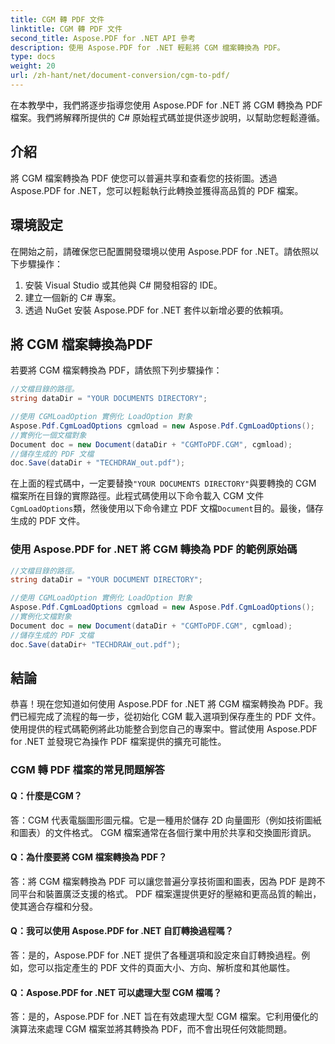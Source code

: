 ```yaml
---
title: CGM 轉 PDF 文件
linktitle: CGM 轉 PDF 文件
second_title: Aspose.PDF for .NET API 參考
description: 使用 Aspose.PDF for .NET 輕鬆將 CGM 檔案轉換為 PDF。
type: docs
weight: 20
url: /zh-hant/net/document-conversion/cgm-to-pdf/
---
```

在本教學中，我們將逐步指導您使用 Aspose.PDF for .NET 將 CGM 轉換為 PDF 檔案。我們將解釋所提供的 C# 原始程式碼並提供逐步說明，以幫助您輕鬆遵循。

## 介紹

將 CGM 檔案轉換為 PDF 使您可以普遍共享和查看您的技術圖。透過 Aspose.PDF for .NET，您可以輕鬆執行此轉換並獲得高品質的 PDF 檔案。

## 環境設定

在開始之前，請確保您已配置開發環境以使用 Aspose.PDF for .NET。請依照以下步驟操作：

1. 安裝 Visual Studio 或其他與 C# 開發相容的 IDE。
2. 建立一個新的 C# 專案。
3. 透過 NuGet 安裝 Aspose.PDF for .NET 套件以新增必要的依賴項。

## 將 CGM 檔案轉換為PDF

若要將 CGM 檔案轉換為 PDF，請依照下列步驟操作：

```csharp
//文檔目錄的路徑。
string dataDir = "YOUR DOCUMENTS DIRECTORY";

//使用 CGMLoadOption 實例化 LoadOption 對象
Aspose.Pdf.CgmLoadOptions cgmload = new Aspose.Pdf.CgmLoadOptions();
//實例化一個文檔對象
Document doc = new Document(dataDir + "CGMToPDF.CGM", cgmload);
//儲存生成的 PDF 文檔
doc.Save(dataDir + "TECHDRAW_out.pdf");
```

在上面的程式碼中，一定要替換`"YOUR DOCUMENTS DIRECTORY"`與要轉換的 CGM 檔案所在目錄的實際路徑。此程式碼使用以下命令載入 CGM 文件`CgmLoadOptions`類，然後使用以下命令建立 PDF 文檔`Document`目的。最後，儲存生成的 PDF 文件。

### 使用 Aspose.PDF for .NET 將 CGM 轉換為 PDF 的範例原始碼

```csharp
//文檔目錄的路徑。
string dataDir = "YOUR DOCUMENT DIRECTORY";

//使用 CGMLoadOption 實例化 LoadOption 對象
Aspose.Pdf.CgmLoadOptions cgmload = new Aspose.Pdf.CgmLoadOptions();
//實例化文檔對象
Document doc = new Document(dataDir + "CGMToPDF.CGM", cgmload);
//儲存生成的 PDF 文檔
doc.Save(dataDir+ "TECHDRAW_out.pdf");
```

## 結論

恭喜！現在您知道如何使用 Aspose.PDF for .NET 將 CGM 檔案轉換為 PDF。我們已經完成了流程的每一步，從初始化 CGM 載入選項到保存產生的 PDF 文件。使用提供的程式碼範例將此功能整合到您自己的專案中。嘗試使用 Aspose.PDF for .NET 並發現它為操作 PDF 檔案提供的擴充可能性。

### CGM 轉 PDF 檔案的常見問題解答

#### Q：什麼是CGM？

答：CGM 代表電腦圖形圖元檔。它是一種用於儲存 2D 向量圖形（例如技術圖紙和圖表）的文件格式。 CGM 檔案通常在各個行業中用於共享和交換圖形資訊。

#### Q：為什麼要將 CGM 檔案轉換為 PDF？

答：將 CGM 檔案轉換為 PDF 可以讓您普遍分享技術圖和圖表，因為 PDF 是跨不同平台和裝置廣泛支援的格式。 PDF 檔案還提供更好的壓縮和更高品質的輸出，使其適合存檔和分發。

#### Q：我可以使用 Aspose.PDF for .NET 自訂轉換過程嗎？

答：是的，Aspose.PDF for .NET 提供了各種選項和設定來自訂轉換過程。例如，您可以指定產生的 PDF 文件的頁面大小、方向、解析度和其他屬性。

#### Q：Aspose.PDF for .NET 可以處理大型 CGM 檔嗎？

答：是的，Aspose.PDF for .NET 旨在有效處理大型 CGM 檔案。它利用優化的演算法來處理 CGM 檔案並將其轉換為 PDF，而不會出現任何效能問題。